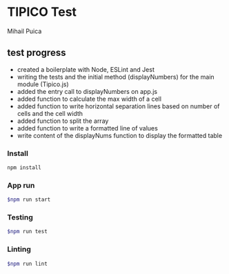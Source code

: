 # TIPICO Test
Mihail Puica

## test progress
- created a boilerplate with Node, ESLint and Jest
- writing the tests and the initial method (displayNumbers) for the main module (Tipico.js)
- added the entry call to displayNumbers on app.js
- added function to calculate the max width of a cell
- added function to write horizontal separation lines based on number of cells and the cell width
- added function to split the array
- added function to write a formatted line of values
- write content of the displayNums function to display the formatted table



### Install
```bash
npm install
```
### App run
```bash
$npm run start
```
### Testing
```bash
$npm run test
```
### Linting
```bash
$npm run lint
```